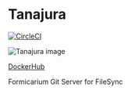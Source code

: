 # Tanajura

[![CircleCI](https://circleci.com/gh/formicarium/tanajura/tree/master.svg?style=svg)](https://circleci.com/gh/formicarium/tanajura/tree/master)

![Tanajura image](http://i.imgur.com/PhXQrl2.jpg)

[DockerHub](https://hub.docker.com/r/formicarium/tanajura/)

Formicarium Git Server for FileSync
